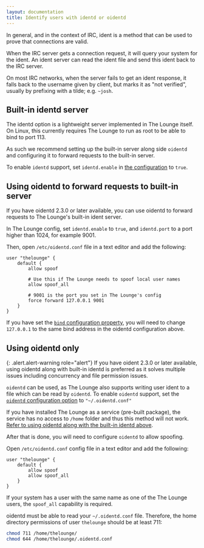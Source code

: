 ```yaml
---
layout: documentation
title: Identify users with identd or oidentd
---
```


In general, and in the context of IRC, ident is a method that can be used to prove that connections are valid.

When the IRC server gets a connection request, it will query your system for the ident.
An ident server can read the ident file and send this ident back to the IRC server.

On most IRC networks, when the server fails to get an ident response, it falls back to the username given by client, but marks it as "not verified", usually by prefixing with a tilde; e.g. `~josh`.

## Built-in identd server

The identd option is a lightweight server implemented in The Lounge itself.
On Linux, this currently requires The Lounge to run as root to be able to bind to port 113.

As such we recommend setting up the built-in server along side `oidentd` and configuring it to forward requests to the built-in server.

To enable `identd` support, set `identd.enable` in [the configuration](/docs/configuration#identd-and-oidentd-support) to `true`.

## Using oidentd to forward requests to built-in server

If you have oidentd 2.3.0 or later available, you can use oidentd to forward requests to The Lounge's built-in ident server.

In The Lounge config, set `identd.enable` to `true`, and `identd.port` to a port higher than 1024, for example 9001.

Then, open `/etc/oidentd.conf` file in a text editor and add the following:

```
user "thelounge" {
	default {
		allow spoof

		# Use this if The Lounge needs to spoof local user names
		allow spoof_all

		# 9001 is the port you set in The Lounge's config
		force forward 127.0.0.1 9001
	}
}
```

If you have set the [`bind` configuration property](/docs/configuration#bind), you will need to change `127.0.0.1` to the same bind address in the oidentd configuration above.

## Using oidentd only

{: .alert.alert-warning role="alert"}
If you have oident 2.3.0 or later available, using oidentd along with built-in identd is preferred as it solves multiple issues including concurrency and file permission issues.

`oidentd` can be used, as The Lounge also supports writing user ident to a file which can be read by `oidentd`.
To enable `oidentd` support, set the [`oidentd` configuration option](/docs/configuration#identd-and-oidentd-support) to `"~/.oidentd.conf"`

If you have installed The Lounge as a service (pre-built package), the service has no access to `/home` folder and thus this method will not work. [Refer to using oidentd along with the built-in identd above](#using-oidentd-to-forward-requests-to-built-in-server).

After that is done, you will need to configure `oidentd` to allow spoofing.

Open `/etc/oidentd.conf` config file in a text editor and add the following:

```
user "thelounge" {
	default {
		allow spoof
		allow spoof_all
	}
}
```

If your system has a user with the same name as one of the The Lounge users, the `spoof_all` capability is required.

oidentd must be able to read your `~/.oidentd.conf` file. Therefore, the home directory permissions of user `thelounge` should be at least 711:

```bash
chmod 711 /home/thelounge/
chmod 644 /home/thelounge/.oidentd.conf
```
